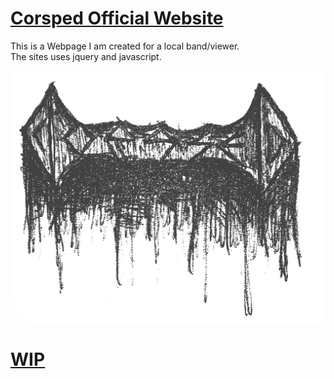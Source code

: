 # [Corsped Official Website](https://webpages.uncc.edu/bdawson8/Corsped_Site/)

This is a Webpage I am created for a local band/viewer.<br>
The sites uses jquery and javascript.

[![Screen Shot](img/corpsed.png)](https://github.com/Wumbo420/CorspedBand/tree/master/)


# [WIP](https://corpsed.netlify.com/)